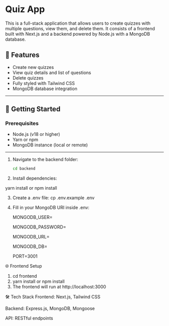 # Quiz App

This is a full-stack application that allows users to create quizzes with multiple questions, view them, and delete them. It consists of a frontend built with Next.js and a backend powered by Node.js with a MongoDB database.

## 🧠 Features

- Create new quizzes
- View quiz details and list of questions
- Delete quizzes
- Fully styled with Tailwind CSS
- MongoDB database integration

---

## 🚀 Getting Started

### Prerequisites

- Node.js (v18 or higher)
- Yarn or npm
- MongoDB instance (local or remote)

---

1. Navigate to the backend folder:

   ```bash
   cd backend

   ```

2. Install dependencies:

yarn install or npm install

3. Create a .env file:
   cp .env.example .env

4. Fill in your MongoDB URI inside .env:

   MONGODB_USER=

   MONGODB_PASSWORD=

   MONGODB_URL=

   MONGODB_DB=

   PORT=3001

🌐 Frontend Setup

1. cd frontend
2. yarn install or npm install
3. The frontend will run at http://localhost:3000

🛠 Tech Stack
Frontend: Next.js, Tailwind CSS

Backend: Express.js, MongoDB, Mongoose

API: RESTful endpoints
